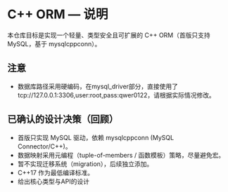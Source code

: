 # C++ ORM — 说明

本仓库目标是实现一个轻量、类型安全且可扩展的 C++ ORM（首版只支持 MySQL，基于 mysqlcppconn）。


## 注意
- 数据库路径采用硬编码，在mysql_driver部分，直接使用了tcp://127.0.0.1:3306,user:root,pass:qwer0122，请根据实际情况修改。


## 已确认的设计决策（回顾）
- 首版只实现 MySQL 驱动，依赖 mysqlcppconn (MySQL Connector/C++)。
- 数据映射采用元编程（tuple-of-members / 函数模板）策略，尽量避免宏。
- 暂不实现迁移系统（migration），后续独立添加。
- C++17 作为最低编译标准。
- 给出核心类型与API的设计


